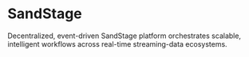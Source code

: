 # SandStage
Decentralized, event-driven SandStage platform orchestrates scalable, intelligent workflows across real-time streaming-data ecosystems.
